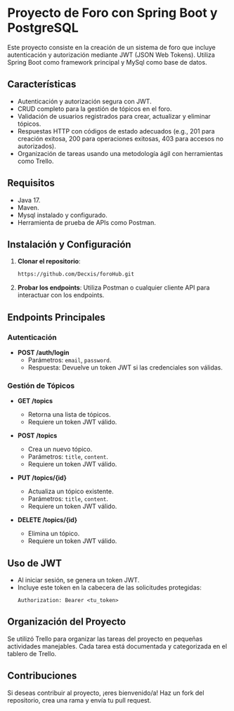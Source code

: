 # Proyecto de Foro con Spring Boot y PostgreSQL

Este proyecto consiste en la creación de un sistema de foro que incluye autenticación y autorización mediante JWT (JSON Web Tokens). Utiliza Spring Boot como framework principal y MySql como base de datos.

## Características

- Autenticación y autorización segura con JWT.
- CRUD completo para la gestión de tópicos en el foro.
- Validación de usuarios registrados para crear, actualizar y eliminar tópicos.
- Respuestas HTTP con códigos de estado adecuados (e.g., 201 para creación exitosa, 200 para operaciones exitosas, 403 para accesos no autorizados).
- Organización de tareas usando una metodología ágil con herramientas como Trello.

## Requisitos

- Java 17.
- Maven.
- Mysql instalado y configurado.
- Herramienta de prueba de APIs como Postman.

## Instalación y Configuración

1. **Clonar el repositorio**:
   ```bash
   https://github.com/Decxis/foroHub.git
   ```

3. **Probar los endpoints**:
   Utiliza Postman o cualquier cliente API para interactuar con los endpoints.

## Endpoints Principales

### Autenticación
- **POST /auth/login**
  - Parámetros: `email`, `password`.
  - Respuesta: Devuelve un token JWT si las credenciales son válidas.

### Gestión de Tópicos
- **GET /topics**
  - Retorna una lista de tópicos.
  - Requiere un token JWT válido.

- **POST /topics**
  - Crea un nuevo tópico.
  - Parámetros: `title`, `content`.
  - Requiere un token JWT válido.

- **PUT /topics/{id}**
  - Actualiza un tópico existente.
  - Parámetros: `title`, `content`.
  - Requiere un token JWT válido.

- **DELETE /topics/{id}**
  - Elimina un tópico.
  - Requiere un token JWT válido.

## Uso de JWT

- Al iniciar sesión, se genera un token JWT.
- Incluye este token en la cabecera de las solicitudes protegidas:
  ```http
  Authorization: Bearer <tu_token>
  ```

## Organización del Proyecto

Se utilizó Trello para organizar las tareas del proyecto en pequeñas actividades manejables. Cada tarea está documentada y categorizada en el tablero de Trello.


## Contribuciones

Si deseas contribuir al proyecto, ¡eres bienvenido/a! Haz un fork del repositorio, crea una rama y envía tu pull request.

